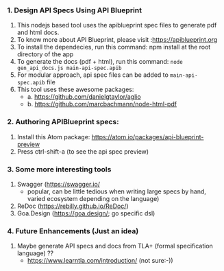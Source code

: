 ### 1. Design API Specs Using API Blueprint
1. This nodejs based tool uses the apiblueprint spec files to generate pdf and html docs.
2. To know more about API Blueprint, please visit :https://apiblueprint.org
3. To install the dependecies, run this command: npm install at the root directory of the app
4. To generate the docs (pdf + html), run this command: 
   ```node gen_api_docs.js main-api-spec.apib```
5. For modular approach, api spec files can be added to ```main-api-spec.apib``` file
6. This tool uses these awesome packages:
      - a. https://github.com/danielgtaylor/aglio    
      - b. https://github.com/marcbachmann/node-html-pdf    

### 2. Authoring APIBlueprint specs:
 1. Install this Atom package: https://atom.io/packages/api-blueprint-preview
 2. Press ctrl-shift-a (to see the api spec preview)
 
### 3. Some more interesting tools
1. Swagger (https://swagger.io/
      - popular, can be little tedious when writing large specs by hand, varied ecosystem depending on the language)
2. ReDoc  (https://rebilly.github.io/ReDoc/)
3. Goa.Design (https://goa.design/; go specific dsl)

### 4. Future Enhancements (Just an idea)
 1. Maybe generate API specs and docs from TLA+ (formal specification language)  ??
      - https://www.learntla.com/introduction/  (not sure:-))
